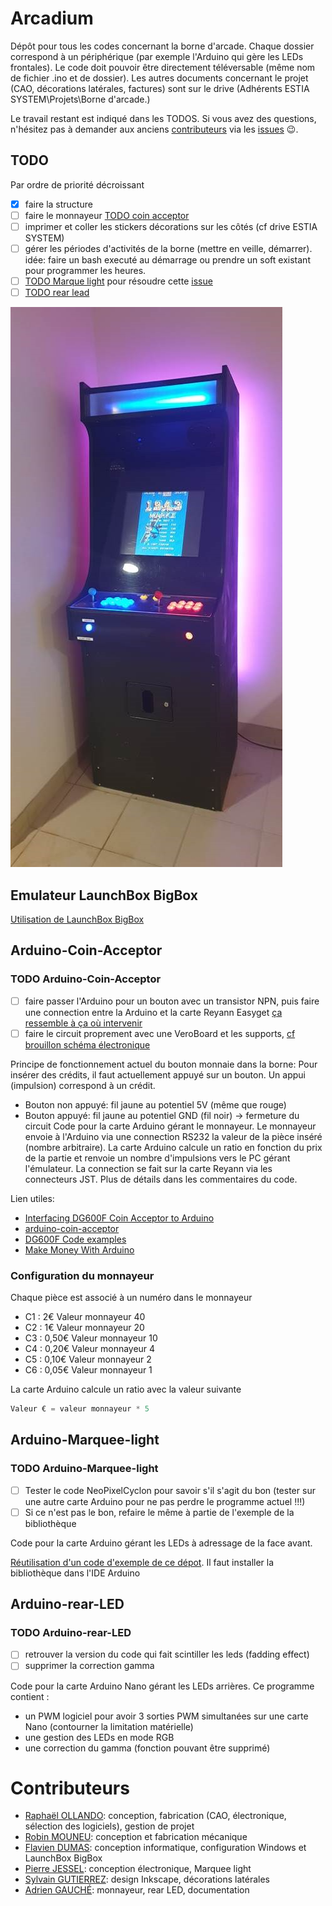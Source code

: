 # Arcadium
Dépôt  pour tous les codes concernant la borne d'arcade. Chaque dossier correspond à un périphérique (par exemple l'Arduino qui gère  les LEDs frontales). Le code doit pouvoir être directement téléversable (même nom de fichier .ino et de dossier). Les autres documents concernant le projet (CAO, décorations latérales, factures) sont sur le drive (Adhérents ESTIA SYSTEM\Projets\Borne d'arcade.)

Le travail restant est indiqué dans les TODOS. Si vous avez des questions, n'hésitez pas à demander aux anciens [contributeurs](#contributeurs) via les [issues](https://github.com/ESTIASYSTEM/Arcadium/issues) :wink:.

## TODO
Par ordre de priorité décroissant
- [X] faire la structure
- [ ] faire le monnayeur [TODO coin acceptor](###TODO-Arduino-Coin-Acceptor)
- [ ] imprimer et coller les stickers décorations sur les côtés (cf drive ESTIA SYSTEM)
- [ ] gérer les périodes d'activités de la borne (mettre en veille, démarrer). idée: faire un bash executé au démarrage ou prendre un soft existant pour programmer les heures.
- [ ] [TODO Marque light](###TODO-Arduino-Marquee-light) pour résoudre cette [issue](https://github.com/ESTIASYSTEM/Arcadium/issues/1)
- [ ] [TODO rear lead](###TODO-Arduino-rear-LED)

![La borne d'arcade!](media/arcadium.jpg)


## Emulateur LaunchBox BigBox
[Utilisation de LaunchBox BigBox](https://www.launchbox-app.com/big-box)


## Arduino-Coin-Acceptor
### TODO Arduino-Coin-Acceptor
- [ ] faire passer l'Arduino pour un bouton avec un transistor NPN, puis faire une connection entre la Arduino et la carte Reyann Easyget [ça ressemble à ça où intervenir](https://www.amazon.fr/Reyann-LED-Illuminated-DIY-poussoirs/dp/B01G9UOJOC)
- [ ] faire le circuit proprement avec une VeroBoard et les supports, [cf brouillon schéma électronique](arduino_coin_acceptor\coin_acceptor_schematic\coin_acceptor_schematic.pdf)

Principe de fonctionnement actuel du bouton monnaie dans la borne:
Pour insérer des crédits, il faut actuellement appuyé sur un bouton. Un appui (impulsion) correspond à un crédit.
- Bouton non appuyé: fil jaune au potentiel 5V (même que rouge)
- Bouton appuyé: fil jaune au potentiel GND (fil noir) -> fermeture du circuit
Code pour la carte Arduino gérant le monnayeur. Le monnayeur envoie à l'Arduino via une connection RS232 la valeur de la pièce inséré (nombre arbitraire). La carte Arduino calcule un ratio en fonction du prix de la partie et renvoie un nombre d'impulsions vers le PC gérant l'émulateur. La connection se fait sur la carte Reyann via les connecteurs JST.
Plus de détails dans les commentaires du code.

Lien utiles:
- [Interfacing DG600F Coin Acceptor to Arduino](https://bigdanzblog.wordpress.com/2015/01/12/interfacing-dg600f-coin-acceptor-to-arduino/)
- [arduino-coin-acceptor
](https://github.com/hxlnt/arduino-coin-acceptor)
- [DG600F Code examples](https://github.com/vvzen/coin-acceptor)
- [Make Money With Arduino](https://www.instructables.com/id/Make-Money-with-Arduino/)

### Configuration du monnayeur
Chaque pièce est associé à un numéro dans le monnayeur
- C1 : 2€       Valeur monnayeur    40
- C2 : 1€       Valeur monnayeur    20
- C3 : 0,50€    Valeur monnayeur    10
- C4 : 0,20€    Valeur monnayeur    4
- C5 : 0,10€    Valeur monnayeur    2
- C6 : 0,05€    Valeur monnayeur    1

La carte Arduino calcule un ratio avec la valeur suivante
```c
Valeur € = valeur monnayeur * 5
```

## Arduino-Marquee-light
### TODO Arduino-Marquee-light
- [ ] Tester le code NeoPixelCyclon pour savoir s'il s'agit du bon (tester sur une autre carte Arduino pour ne pas perdre le programme actuel !!!)
- [ ] Si ce n'est pas le bon, refaire le même à partie de l'exemple de la bibliothèque 

Code pour la carte Arduino gérant les LEDs à adressage  de la face avant.

[Réutilisation d'un code d'exemple de ce dépot](https://github.com/Makuna/NeoPixelBus).
Il faut installer la bibliothèque dans l'IDE Arduino

## Arduino-rear-LED
### TODO Arduino-rear-LED
- [ ] retrouver la version du code qui fait scintiller les leds (fadding effect)
- [ ] supprimer la correction gamma

Code pour la carte Arduino Nano gérant les LEDs arrières. Ce programme contient :

- un PWM logiciel pour avoir 3 sorties PWM simultanées sur une carte Nano (contourner la limitation matérielle)
- une gestion des LEDs en mode RGB
- une correction du gamma (fonction pouvant être supprimé)

# Contributeurs
- [Raphaël OLLANDO](https://www.linkedin.com/in/ollando-raph/): conception, fabrication (CAO, électronique, sélection des logiciels), gestion de projet
- [Robin MOUNEU](https://www.linkedin.com/in/robin-mouneu-87345915a/): conception et fabrication mécanique
- [Flavien DUMAS](https://www.linkedin.com/in/flavien-dumas/): conception informatique, configuration Windows et LaunchBox BigBox
- [Pierre JESSEL](https://www.linkedin.com/in/pierre-jessel-0276b4151/): conception électronique, Marquee light
- [Sylvain GUTIERREZ](https://www.linkedin.com/in/sylvain-gutierrez-estia/): design Inkscape, décorations latérales
- [Adrien GAUCHÉ](https://www.linkedin.com/in/adrien-gauche/): monnayeur, rear LED, documentation 